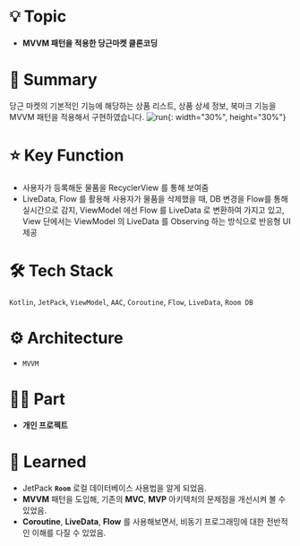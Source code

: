 # 💡 Topic

- **MVVM 패턴을 적용한 당근마켓 클론코딩**

# 📝 Summary

당근 마켓의 기본적인 기능에 해당하는 상품 리스트, 상품 상세 정보, 북마크 기능을 MVVM 패턴을 적용해서 구현하였습니다.
![run](https://github.com/kt2790/mvvm_carrot/assets/138543028/998608a0-8dc4-4784-b535-66a62da7677a){: width="30%", height="30%"}



# ⭐️ Key Function

- 사용자가 등록해둔 물품을 RecyclerView 를 통해 보여줌
- LiveData, Flow 를 활용해 사용자가 물품을 삭제했을 때, DB 변경을 Flow를 통해 실시간으로 감지, ViewModel 에선 Flow 를 LiveData 로 변환하여 가지고 있고, View 단에서는 ViewModel 의 LiveData 를 Observing 하는 방식으로 반응형 UI 제공

# 🛠 Tech Stack

`Kotlin`, `JetPack`, `ViewModel`, `AAC`, `Coroutine`, `Flow`, `LiveData`, `Room DB`

# ⚙️ Architecture

- `MVVM`

# 🤚🏻 Part

- **개인 프로젝트**

# 🤔 Learned

- JetPack **`Room`** 로컬 데이터베이스 사용법을 알게 되었음.
- **MVVM** 패턴을 도입해, 기존의 **MVC**, **MVP** 아키텍처의 문제점을 개선시켜 볼 수 있었음.
- **Coroutine**, **LiveData**, **Flow** 를 사용해보면서, 비동기 프로그래밍에 대한 전반적인 이해를 다질 수 있었음.
